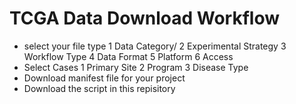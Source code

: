 # TCGA Data Download Workflow
* select your file type
1 Data Category/
2 Experimental Strategy
3 Workflow Type
4 Data Format
5 Platform
6 Access
* Select Cases
1 Primary Site
2 Program
3 Disease Type
* Download manifest file for your project
* Download the script in this repisitory 
